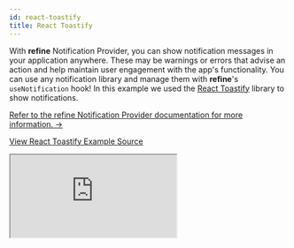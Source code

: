```yaml
---
id: react-toastify
title: React Toastify
---
```


With **refine** Notification Provider, you can show notification messages in your application anywhere. These may be warnings or errors that advise an action and help maintain user engagement with the app's functionality. You can use any notification library and manage them with **refine**'s `useNotification` hook! In this example we used the [React Toastify](https://github.com/fkhadra/react-toastify) library to show notifications.

[Refer to the refine Notification Provider documentation for more information. →](/docs/core/providers/notification-provider/)

[View React Toastify Example Source](https://github.com/pankod/refine/tree/master/examples/reactToastify)

<iframe src="https://codesandbox.io/embed/github/pankod/refine/tree/master/examples/reactToastify?autoresize=1&fontsize=14&module=%2Fsrc%2Fproviders%2FnotificationProvider.tsx&theme=dark&view=preview"
    style={{width: "100%", height:"80vh", border: "0px", borderRadius: "8px", overflow:"hidden"}}
    title="refine-react-toastify-example"
    allow="accelerometer; ambient-light-sensor; camera; encrypted-media; geolocation; gyroscope; hid; microphone; midi; payment; usb; vr; xr-spatial-tracking"
    sandbox="allow-forms allow-modals allow-popups allow-presentation allow-same-origin allow-scripts"
></iframe>
